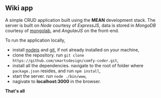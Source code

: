 ## Wiki app

A simple CRUD application built using the **MEAN** development stack. The server is built on *Node* courtesy of *ExpressJS*, data is stored in *MongoDB* courtesy of [mongolab](https://mongolab.com), and *AngularJS* on the front-end.

To run the application locally, 
* install [nodejs](https://nodejs.org/download/) and [git](https://git-scm.com/downloads), if not already installed on your machine,
* clone the repository. run `git clone https://github.com/smartsdesign/comfy-coder.git`, 
* install all the dependencies. navigate to the root of folder where `package.json` resides, and run `npm install`,
* start the server. run `node ./bin/www`,
* nagivate to **localhost:3000** in the browser.

**That's all**
